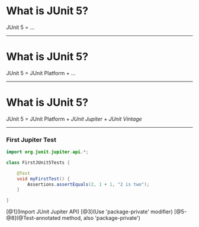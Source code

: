 # What is JUnit 5?

JUnit 5 = ...
 
---
 
# What is JUnit 5?

JUnit 5 = JUnit Platform + ... 

---
 
# What is JUnit 5?

JUnit 5 = JUnit Platform + _JUnit Jupiter_ + _JUnit Vintage_

---

### First Jupiter Test

```java
import org.junit.jupiter.api.*;

class FirstJUnit5Tests {

    @Test
    void myFirstTest() {
        Assertions.assertEquals(2, 1 + 1, "2 is two");
    }

}
```
[@1](Import JUnit Jupiter API)
[@3](Use 'package-private' modifier)
[@5-@8](@Test-annotated method, also 'package-private')